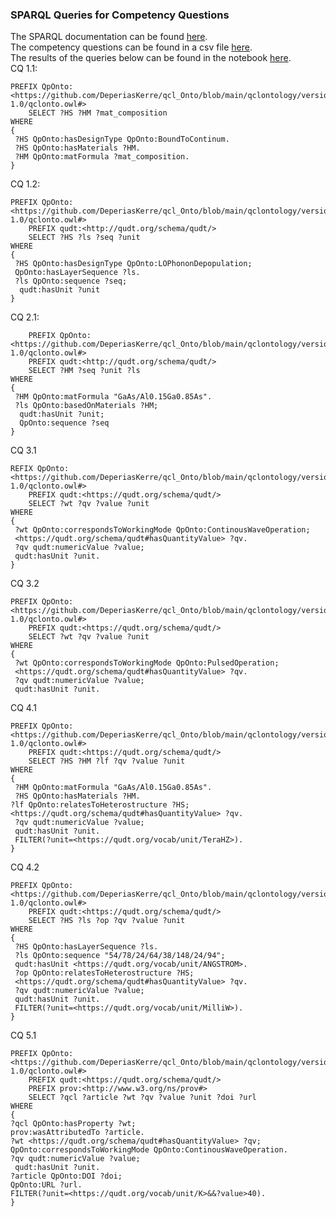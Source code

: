 ### SPARQL Queries for Competency Questions

The SPARQL documentation can be found [here](https://www.w3.org/TR/rdf-sparql-query/).      
The competency questions can be found in a csv file [here](https://github.com/DeperiasKerre/qcl_Onto/blob/main/Sparql_Query/Competency_Questions.csv).   
The results of the queries below can be found in the notebook [here](https://github.com/DeperiasKerre/qcl_Onto/blob/main/Sparql_Query/sparql_queries.ipynb).     
CQ 1.1: 
```
PREFIX QpOnto:<https://github.com/DeperiasKerre/qcl_Onto/blob/main/qclontology/version-1.0/qclonto.owl#> 
    SELECT ?HS ?HM ?mat_composition
WHERE
{
 ?HS QpOnto:hasDesignType QpOnto:BoundToContinum.
 ?HS QpOnto:hasMaterials ?HM.
 ?HM QpOnto:matFormula ?mat_composition.
}
```
CQ 1.2:
```
PREFIX QpOnto:<https://github.com/DeperiasKerre/qcl_Onto/blob/main/qclontology/version-1.0/qclonto.owl#>
    PREFIX qudt:<http://qudt.org/schema/qudt/>
    SELECT ?HS ?ls ?seq ?unit
WHERE
{
 ?HS QpOnto:hasDesignType QpOnto:LOPhononDepopulation;
 QpOnto:hasLayerSequence ?ls.
 ?ls QpOnto:sequence ?seq;
  qudt:hasUnit ?unit 
}
```
CQ 2.1:
```
    PREFIX QpOnto:<https://github.com/DeperiasKerre/qcl_Onto/blob/main/qclontology/version-1.0/qclonto.owl#> 
    PREFIX qudt:<http://qudt.org/schema/qudt/>
    SELECT ?HM ?seq ?unit ?ls
WHERE
{
 ?HM QpOnto:matFormula "GaAs/Al0.15Ga0.85As".
 ?ls QpOnto:basedOnMaterials ?HM;
  qudt:hasUnit ?unit; 
  QpOnto:sequence ?seq
}
```
CQ 3.1
```
REFIX QpOnto:<https://github.com/DeperiasKerre/qcl_Onto/blob/main/qclontology/version-1.0/qclonto.owl#>
    PREFIX qudt:<https://qudt.org/schema/qudt/>
    SELECT ?wt ?qv ?value ?unit 
WHERE
{
 ?wt QpOnto:correspondsToWorkingMode QpOnto:ContinousWaveOperation;
 <https://qudt.org/schema/qudt#hasQuantityValue> ?qv.
 ?qv qudt:numericValue ?value;
 qudt:hasUnit ?unit.
}
```
CQ 3.2
```
PREFIX QpOnto:<https://github.com/DeperiasKerre/qcl_Onto/blob/main/qclontology/version-1.0/qclonto.owl#>
    PREFIX qudt:<https://qudt.org/schema/qudt/>
    SELECT ?wt ?qv ?value ?unit 
WHERE
{
 ?wt QpOnto:correspondsToWorkingMode QpOnto:PulsedOperation;
 <https://qudt.org/schema/qudt#hasQuantityValue> ?qv.
 ?qv qudt:numericValue ?value;
 qudt:hasUnit ?unit.
```
CQ 4.1
```
PREFIX QpOnto:<https://github.com/DeperiasKerre/qcl_Onto/blob/main/qclontology/version-1.0/qclonto.owl#>
    PREFIX qudt:<https://qudt.org/schema/qudt/>
    SELECT ?HS ?HM ?lf ?qv ?value ?unit
WHERE
{
 ?HM QpOnto:matFormula "GaAs/Al0.15Ga0.85As".
 ?HS QpOnto:hasMaterials ?HM.
?lf QpOnto:relatesToHeterostructure ?HS;
<https://qudt.org/schema/qudt#hasQuantityValue> ?qv.
 ?qv qudt:numericValue ?value;
 qudt:hasUnit ?unit.
 FILTER(?unit=<https://qudt.org/vocab/unit/TeraHZ>).
}
```
CQ 4.2
```
PREFIX QpOnto:<https://github.com/DeperiasKerre/qcl_Onto/blob/main/qclontology/version-1.0/qclonto.owl#>
    PREFIX qudt:<https://qudt.org/schema/qudt/>
    SELECT ?HS ?ls ?op ?qv ?value ?unit
WHERE
{
 ?HS QpOnto:hasLayerSequence ?ls.
 ?ls QpOnto:sequence "54/78/24/64/38/148/24/94";
 qudt:hasUnit <https://qudt.org/vocab/unit/ANGSTROM>.
 ?op QpOnto:relatesToHeterostructure ?HS;
 <https://qudt.org/schema/qudt#hasQuantityValue> ?qv.
 ?qv qudt:numericValue ?value;
 qudt:hasUnit ?unit.
 FILTER(?unit=<https://qudt.org/vocab/unit/MilliW>).
}
```
CQ 5.1
```
PREFIX QpOnto:<https://github.com/DeperiasKerre/qcl_Onto/blob/main/qclontology/version-1.0/qclonto.owl#>
    PREFIX qudt:<https://qudt.org/schema/qudt/>
    PREFIX prov:<http://www.w3.org/ns/prov#>
    SELECT ?qcl ?article ?wt ?qv ?value ?unit ?doi ?url
WHERE
{
?qcl QpOnto:hasProperty ?wt;
prov:wasAttributedTo ?article.
?wt <https://qudt.org/schema/qudt#hasQuantityValue> ?qv;
QpOnto:correspondsToWorkingMode QpOnto:ContinousWaveOperation.
?qv qudt:numericValue ?value;
 qudt:hasUnit ?unit.
?article QpOnto:DOI ?doi;
QpOnto:URL ?url.
FILTER(?unit=<https://qudt.org/vocab/unit/K>&&?value>40).
}
```
